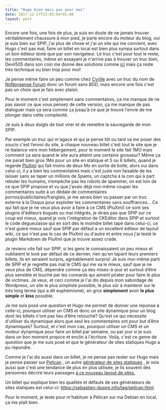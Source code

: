 ```yaml
---
title: "Hugo bien mais pas pour moi"
date: 2017-12-27T23:03:03+01:00
layout: post
---
```


Encore une fois, une fois de plus, je suis en doute de ne jamais trouver véritablement chaussure à mon pied, je parle encore du moteur du blog, oui je suis bien sur SPIP, j'ai plus de chose et j'ai un site qui me convient, avec Hugo c'est pas mal, faire un billet en local est bien plus sympa surtout dans un bon éditeur texte que par son navigateur. Le truc c'est pour tout le reste, les commentaires, même en essayant je n'arrive pas à trouver un truc bien, Devil505 dans son coin me donne des solutions comme [ici](https://blogduyax.madyanne.fr/2017/un-blog-plus-respectueux/) mais ça reste très technique ou bien trop pour moi!

Je pense même faire un peu comme chez [Cyrille](https://cyrille-borne.com/) avec un truc du nom de [NoNonsense Forum](http://camendesign.com/nononsense_forum) donc un forum sans *BDD*, mais encore une fois c'est pas un choix que je fais avec plaisir.

Pour le moment c'est simplement sans commentaires, ça me manque de ne pas savoir ce que vous pensez de cette version, ça me manque de pas dialoguer mais ça sera comme ça jusqu’à ce que je trouve l'envie de me plonger dans cette complexité. 

Je suis à deux doigts de tout virer et de remettre la sauvegarde de mon SPIP.

Par exemple un truc qui m'agace et qui je pense tôt ou tard va me poser des soucis c'est l’envoi du site, à chaque nouveau billet c'est tout le site que je re-balance vers mon hébergement, pour le moment le site fait 1MO mais comment ça sera quand le site aura atteint une certaine grosseur? Même ça me parait bien gros 1Mo pour un site en statique et 5 ou 6 billets, quand je regarde [PluXml](http://www.pluxml.org/) qui fait moins de deux Mo en sortie de boite, alors oui dans celui-ci, il y a bien les commentaires mais c'est juste non faisable de les laisser sans se taper un millions de Spams, un captcha à la con qui à part rebuter les humains, n’empêche pas les robots de spammer, on est loin de ce que SPIP propose et vu que j'avais déjà moi-même couper les commentaires suite à un dédale de commentaires pornos/publicitaires/franglais, je me serais bien vu passer par un truc externe à la Disqus pour exploiter les commentaires sans souffrances... Ce qui fait que je ne veux plus avoir à faire à ce CMS (PluXml) ce sont ses plugins d'éditeurs bugués ou mal intégrés, je dirais pas que SPIP sur ce coup est mieux, quand je vois l'intégration de CKEditor dans SPIP et surtout le code dégueulasse qui en sort dès le moindre billet tapé dans celui-ci, ce n'est guère mieux sauf que SPIP par défaut a un excellent éditeur de layout wiki, ce qui n'est pas le cas de PluXml ou d'autre et entre nous j'ai testé le plugin Markdown de PluXml que je trouve assez crade. 

Je reviens vite fait sur SPIP, si les gens le connaissaient un peu mieux et oubliaient le look par défaut de ce dernier, rien qu'en tapant leurs premiers billets, ils en seraient surpris, agréablement surpris! Je suis moi-même parti de SPIP et je regrette pas mal le CMS qui me va le mieux, sauf que je ne veux plus de CMS, dépendre comme ça des mises-à-jour et surtout d’être plus sensible et touché par les connards qui aiment pirater pour faire le plus de victimes. Je veux, et ceci comme je l'ai dis depuis mon sabordage de Wordpress, un site le plus simpliste possible, le plus sûr à maintenir sur le très long terme (qui a dit euphémisme), en gros **simplement** avoir **le plus simple** et **kiss** possible.

Je me suis posé une question et Hugo me permet de donner une réponse à celle-ci, pourquoi utiliser un CMS et donc un site dynamique pour un blog dont les billets n'ont pas lieu d’être retouché? Qu'est ce qui nécessite d'utiliser du dynamique alors que seul les commentaires ont pour but d’être dynamiques? Surtout, et c'est mon cas, pourquoi utiliser un CMS et un moteur dynamique pour faire un billet par semaine, ou par jour si je suis dans un bon moment propice et enclin à l'écriture. Voila, c'est ce genre de question que je me suis posé et que le générateur de sites statiques Hugo a pu répondre. 

Comme je l'ai dis aussi dans un billet, je ne pense pas rester sur Hugo mais je pense passer sur [Pelican](https://linuxfr.org/news/pelican-un-g%C3%A9n%C3%A9rateur-de-blog-statique) , un autre [générateur de sites statiques](https://wooster.checkmy.ws/2014/01/generateurs-sites-statiques/) , je vois aussi que c'est une tendance de plus en plus utilisée,  je lis souvent des personnes décrire leurs passages [à ce nouveau layout de sites.](https://www.scriptol.fr/cms/gss.php) 

Un billet qui explique bien les qualités et défauts de ses générateurs de sites statiques est celui-ci:
https://sebastien-dupire.info/tag/pelican.html.

Pour le moment, je teste pour m'habituer à Pélican sur ma Debian en local, ça me plaît bien.
